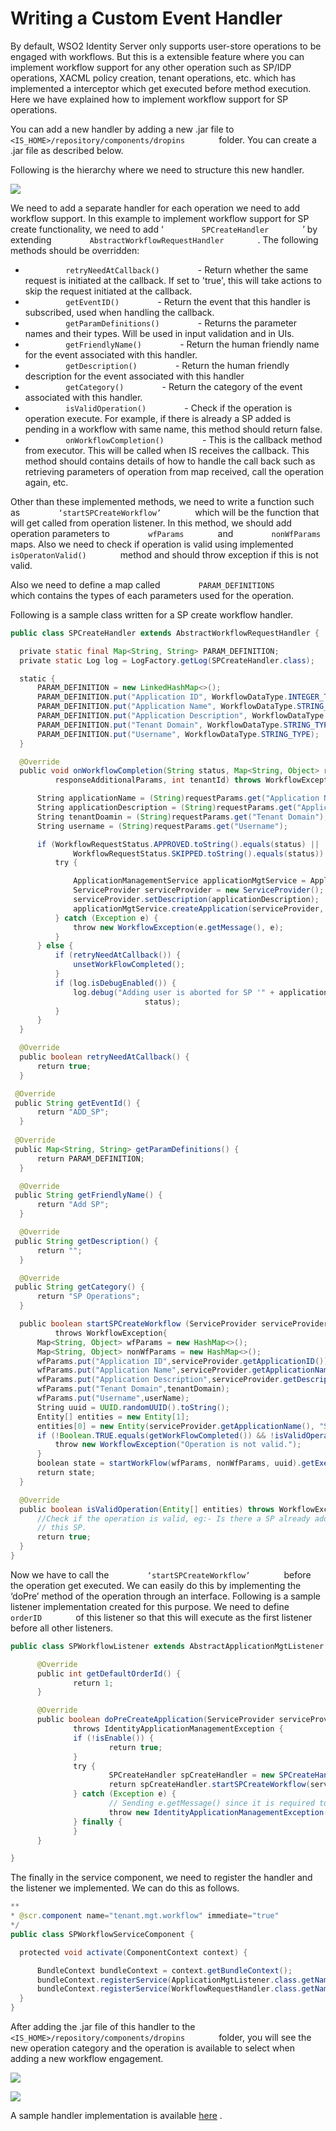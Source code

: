 # Writing a Custom Event Handler

By default, WSO2 Identity Server only supports user-store operations to
be engaged with workflows. But this is a extensible feature where you
can implement workflow support for any other operation such as SP/IDP
operations, XACML policy creation, tenant operations, etc. which has
implemented a interceptor which get executed before method execution.
Here we have explained how to implement workflow support for SP
operations.

You can add a new handler by adding a new .jar file to
`         <IS_HOME>/repository/components/dropins        ` folder. You
can create a .jar file as described below.

Following is the hierarchy where we need to structure this new handler.

![](attachments/103330095/103330097.png)

We need to add a separate handler for each operation we need to add
workflow support. In this example to implement workflow support for SP
create functionality, we need to add ‘
`         SPCreateHandler        ` ’ by extending
`         AbstractWorkflowRequestHandler        ` . The following
methods should be overridden:

-   `          retryNeedAtCallback()         ` - Return whether the same
    request is initiated at the callback. If set to 'true', this will
    take actions to skip the request initiated at the callback.
-   `          getEventID()         ` - Return the event that this
    handler is subscribed, used when handling the callback.
-   `          getParamDefinitions()         ` - Returns the parameter
    names and their types. Will be used in input validation and in UIs.
-   `          getFriendlyName()         ` - Return the human friendly
    name for the event associated with this handler.
-   `          getDescription()         ` - Return the human friendly
    description for the event associated with this handler
-   `          getCategory()         ` - Return the category of the
    event associated with this handler.
-   `          isValidOperation()         ` - Check if the operation is
    operation execute. For example, if there is already a SP added is
    pending in a workflow with same name, this method should return
    false.
-   `          onWorkflowCompletion()         ` - This is the callback
    method from executor. This will be called when IS receives the
    callback. This method should contains details of how to handle the
    call back such as retrieving parameters of operation from map
    received, call the operation again, etc.

Other than these implemented methods, we need to write a function such
as `         ‘startSPCreateWorkflow’        ` which will be the function
that will get called from operation listener. In this method, we should
add operation parameters to `         wfParams        ` and
`         nonWfParams        ` maps. Also we need to check if operation
is valid using implemented `         isOperatonValid()        ` method
and should throw exception if this is not valid.

Also we need to define a map called `         PARAM_DEFINITIONS        `
which contains the types of each parameters used for the operation.

Following is a sample class written for a SP create workflow handler.

``` java
public class SPCreateHandler extends AbstractWorkflowRequestHandler {

  private static final Map<String, String> PARAM_DEFINITION;
  private static Log log = LogFactory.getLog(SPCreateHandler.class);

  static {
      PARAM_DEFINITION = new LinkedHashMap<>();
      PARAM_DEFINITION.put("Application ID", WorkflowDataType.INTEGER_TYPE);
      PARAM_DEFINITION.put("Application Name", WorkflowDataType.STRING_TYPE);
      PARAM_DEFINITION.put("Application Description", WorkflowDataType.STRING_TYPE);
      PARAM_DEFINITION.put("Tenant Domain", WorkflowDataType.STRING_TYPE);
      PARAM_DEFINITION.put("Username", WorkflowDataType.STRING_TYPE);
  }

  @Override
  public void onWorkflowCompletion(String status, Map<String, Object> requestParams, Map<String, Object>
          responseAdditionalParams, int tenantId) throws WorkflowException {

      String applicationName = (String)requestParams.get("Application Name");
      String applicationDescription = (String)requestParams.get("Application Description");
      String tenantDoamin = (String)requestParams.get("Tenant Domain");
      String username = (String)requestParams.get("Username");

      if (WorkflowRequestStatus.APPROVED.toString().equals(status) ||
              WorkflowRequestStatus.SKIPPED.toString().equals(status)) {
          try {

              ApplicationManagementService applicationMgtService = ApplicationManagementService.getInstance();
              ServiceProvider serviceProvider = new ServiceProvider();               serviceProvider.setApplicationName(applicationName);
              serviceProvider.setDescription(applicationDescription);
              applicationMgtService.createApplication(serviceProvider, tenantDoamin, username);
          } catch (Exception e) {
              throw new WorkflowException(e.getMessage(), e);
          }
      } else {
          if (retryNeedAtCallback()) {
              unsetWorkFlowCompleted();
          }
          if (log.isDebugEnabled()) {
              log.debug("Adding user is aborted for SP '" + applicationName + "', Reason: Workflow response was " +
                              status);
          }
      }
  }

  @Override
  public boolean retryNeedAtCallback() {
      return true;
  }

 @Override
 public String getEventId() {
      return "ADD_SP";
  }
 
 @Override
 public Map<String, String> getParamDefinitions() {
      return PARAM_DEFINITION;
  }

  @Override
 public String getFriendlyName() {
      return "Add SP";
  }

  @Override
 public String getDescription() {
      return "";
  }

  @Override
 public String getCategory() {
      return "SP Operations";
  }

  public boolean startSPCreateWorkflow (ServiceProvider serviceProvider, String tenantDomain, String userName)
          throws WorkflowException{
      Map<String, Object> wfParams = new HashMap<>();
      Map<String, Object> nonWfParams = new HashMap<>();
      wfParams.put("Application ID",serviceProvider.getApplicationID());
      wfParams.put("Application Name",serviceProvider.getApplicationName());
      wfParams.put("Application Description",serviceProvider.getDescription());
      wfParams.put("Tenant Domain",tenantDomain);
      wfParams.put("Username",userName);
      String uuid = UUID.randomUUID().toString();
      Entity[] entities = new Entity[1];
      entities[0] = new Entity(serviceProvider.getApplicationName(), "SP", -1234);
      if (!Boolean.TRUE.equals(getWorkFlowCompleted()) && !isValidOperation(entities)) {
          throw new WorkflowException("Operation is not valid.");
      }
      boolean state = startWorkFlow(wfParams, nonWfParams, uuid).getExecutorResultState().state();
      return state;
  }

  @Override
  public boolean isValidOperation(Entity[] entities) throws WorkflowException {
      //Check if the operation is valid, eg:- Is there a SP already added and not approved with the same name as
      // this SP.
      return true;
  }
}
```

Now we have to call the `         ‘startSPCreateWorkflow’        `
before the operation get executed. We can easily do this by implementing
the ‘doPre’ method of the operation through an interface. Following is a
sample listener implementation created for this purpose. We need to
define `         orderID        ` of this listener so that this will
execute as the first listener before all other listeners.

``` java
public class SPWorkflowListener extends AbstractApplicationMgtListener {

      @Override
      public int getDefaultOrderId() {
              return 1;
      }

      @Override
      public boolean doPreCreateApplication(ServiceProvider serviceProvider, String tenantDomain, String userName)
              throws IdentityApplicationManagementException {
              if (!isEnable()) {
                      return true;
              }
              try {
                      SPCreateHandler spCreateHandler = new SPCreateHandler();
                      return spCreateHandler.startSPCreateWorkflow(serviceProvider, tenantDomain, userName);
              } catch (Exception e) {
                      // Sending e.getMessage() since it is required to give error message to end user.
                      throw new IdentityApplicationManagementException(e.getMessage(), e);
              } finally {
              }
      }

}
```

The finally in the service component, we need to register the handler
and the listener we implemented. We can do this as follows.

``` java
**
* @scr.component name="tenant.mgt.workflow" immediate="true"
*/
public class SPWorkflowServiceComponent {

  protected void activate(ComponentContext context) {

      BundleContext bundleContext = context.getBundleContext();
      bundleContext.registerService(ApplicationMgtListener.class.getName(), new SPWorkflowListener(), null);
      bundleContext.registerService(WorkflowRequestHandler.class.getName(), new SPCreateHandler(), null);
  }
}
```

After adding the .jar file of this handler to the
`         <IS_HOME>/repository/components/dropins        ` folder, you
will see the new operation category and the operation is available to
select when adding a new workflow engagement.

![](attachments/103330095/103330098.png)

![](attachments/103330095/103330096.png)

A sample handler implementation is available
[here](https://github.com/wso2/product-is/tree/v5.3.0/modules/samples/workflow)
.

